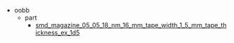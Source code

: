 * oobb
  * part
    * [smd_magazine_05_05_18_nm_16_mm_tape_width_1_5_mm_tape_thickness_ex_1d5](oobb/part/smd_magazine_05_05_18_nm_16_mm_tape_width_1_5_mm_tape_thickness_ex_1d5)

